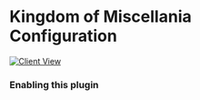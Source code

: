 # Kingdom of Miscellania Configuration

[![Client View](https://thumbs.gfycat.com/FlashyYawningDwarfmongoose-size_restricted.gif)](https://gfycat.com/FlashyYawningDwarfmongoose)

### Enabling this plugin

